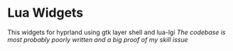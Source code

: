 # Lua Widgets
This widgets for hyprland using gtk layer shell and lua-lgi
<i>The codebase is most probably poorly written and a big proof of my skill issue </i>
